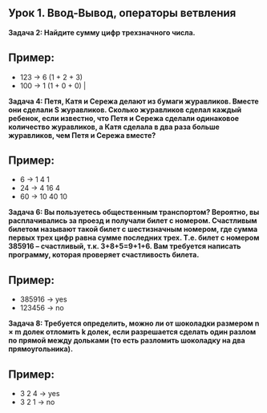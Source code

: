 ## Урок 1. Ввод-Вывод, операторы ветвления

**Задача 2: Найдите сумму цифр трехзначного числа.**

## Пример:
* 123 -> 6 (1 + 2 + 3)
* 100 -> 1 (1 + 0 + 0) |

**Задача 4: Петя, Катя и Сережа делают из бумаги журавликов. Вместе они сделали S журавликов. Сколько журавликов сделал каждый ребенок, если известно, что Петя и Сережа сделали одинаковое количество журавликов, а Катя сделала в два раза больше журавликов, чем Петя и Сережа вместе?**

## Пример:
* 6 -> 1  4  1
* 24 -> 4  16  4
* 60 -> 10  40  10

**Задача 6: Вы пользуетесь общественным транспортом? Вероятно, вы расплачивались за проезд и получали билет с номером. Счастливым билетом называют такой билет с шестизначным номером, где сумма первых трех цифр равна сумме последних трех. Т.е. билет с номером 385916 – счастливый, т.к. 3+8+5=9+1+6. Вам требуется написать программу, которая проверяет счастливость билета.**

## Пример:
* 385916 -> yes
* 123456 -> no

**Задача 8: Требуется определить, можно ли от шоколадки размером n × m долек отломить k долек, если разрешается сделать один разлом по прямой между дольками (то есть разломить шоколадку на два прямоугольника).**

## Пример:
* 3 2 4 -> yes
* 3 2 1 -> no